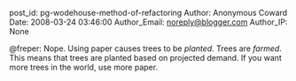 post_id: pg-wodehouse-method-of-refactoring
Author: Anonymous Coward
Date: 2008-03-24 03:46:00
Author_Email: noreply@blogger.com
Author_IP: None

@freper: Nope.  Using paper causes trees to be *planted*.  Trees are *farmed*.
This means that trees are planted based on projected demand.  If you want
more trees in the world, use more paper.
